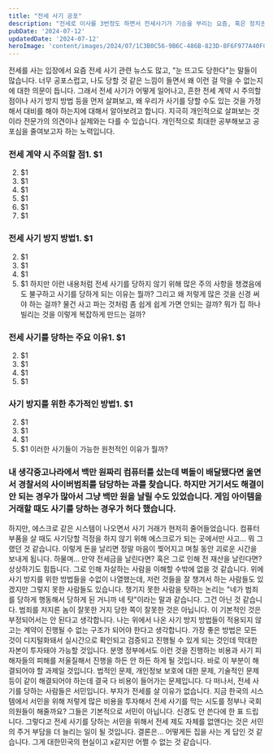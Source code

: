 ```yaml
---
title: "전세 사기 공포"
description: "전세로 이사를 3번정도 하면서 전세사기가 기승을 부리는 요즘, 혹은 정치권에서도 전세사기에 대해서 대책을 강구해야하지 않냐는 목소리가 나오는 상황에서 왜 전세사기가 이렇게 쉽게 가능한건지에 대해서 개인적으로 생각해봤습니다."
pubDate: '2024-07-12'
updatedDate: '2024-07-12'
heroImage: 'content/images/2024/07/1C3B0C56-9B6C-486B-823D-8F6F977A40FC-1.jpg'
---
```


전세를 사는 입장에서 요즘 전세 사기 관련 뉴스도 많고, "눈 뜨고도 당한다"는 말들이 많습니다. 너무 공포스럽고, 나도 당할 것 같은 느낌이 들면서 왜 이런 걸 막을 수 없는지에 대한 의문이 듭니다. 그래서 전세 사기가 어떻게 일어나고, 흔한 전세 계약 시 주의할 점이나 사기 방지 방법 등을 먼저 살펴보고, 왜 우리가 사기를 당할 수도 있는 것을 가정해서 대비를 해야 하는지에 대해서 알아보려고 합니다. 지극히 개인적으로 살펴보는 것이라 전문가의 의견이나 실제와는 다를 수 있습니다. 개인적으로 최대한 공부해보고 공포심을 줄여보고자 하는 노력입니다.
### 전세 계약 시 주의할 점1. $1
2. $1
3. $1
4. $1
5. $1
6. $1
7. $1
### 전세 사기 방지 방법1. $1
2. $1
3. $1
4. $1
5. $1
하지만 이런 내용처럼 전세 사기를 당하지 않기 위해 많은 주의 사항을 챙겼음에도 불구하고 사기를 당하게 되는 이유는 뭘까? 그리고 왜 저렇게 많은 것을 신경 써야 하는 걸까? 물건 사고 파는 것처럼 좀 쉽게 쉽게 가면 안되는 걸까? 뭐가 집 하나 빌리는 것을 이렇게 복잡하게 만드는 걸까?
### 전세 사기를 당하는 주요 이유1. $1
2. $1
3. $1
4. $1
5. $1
### 사기 방지를 위한 추가적인 방법1. $1
2. $1
3. $1
4. $1
5. $1
이러한 사기들이 가능한 원천적인 이유가 뭘까?
### 내 생각중고나라에서 백만 원짜리 컴퓨터를 샀는데 벽돌이 배달됐다면 울면서 경찰서의 사이버범죄를 담당하는 과를 찾습니다. 하지만 거기서도 해결이 안 되는 경우가 많아서 그냥 백만 원을 날릴 수도 있었습니다. 게임 아이템을 거래할 때도 사기를 당하는 경우가 허다 했습니다.
하지만, 에스크로 같은 시스템이 나오면서 사기 거래가 현저히 줄어들었습니다. 컴퓨터 부품을 살 때도 사기당할 걱정을 하지 않기 위해 에스크로가 되는 곳에서만 사고… 뭐 그랬던 것 같습니다.
이렇게 돈을 날리면 정말 마음이 찢어지고 며칠 동안 괴로운 시간을 보내게 됩니다. 하물며… 만약 전세금을 날린다면? 혹은 그로 인해 전 재산을 날린다면? 상상하기도 힘듭니다. 그로 인해 자살하는 사람을 이해할 수밖에 없을 것 같습니다.
위에 사기 방지를 위한 방법들을 수없이 나열했는데, 저런 것들을 잘 챙겨서 하는 사람들도 있겠지만 그렇지 못한 사람들도 있습니다. 챙기지 못한 사람을 탓하는 논리는 "네가 범죄를 당하게 행동해서 당하게 된 거니까 네 탓"이라는 말과 같습니다. 그건 아닌 것 같습니다. 범죄를 저지른 놈이 잘못한 거지 당한 쪽이 잘못한 것은 아닙니다. 이 기본적인 것은 부정되어서는 안 된다고 생각합니다.
나는 위에서 나온 사기 방지 방법들이 적용되지 않고는 계약이 진행될 수 없는 구조가 되어야 한다고 생각합니다. 가장 좋은 방법은 모든 것이 디지털화돼서 실시간으로 확인되고 검증되고 진행될 수 있게 되는 것인데 막대한 자본이 투자돼야 가능할 것입니다. 분명 정부에서도 이런 것을 진행하는 비용과 사기 피해자들의 피해를 저울질해서 진행을 하든 안 하든 하게 될 것입니다. 바로 이 부분이 해결되어야 할 과제일 것입니다.
법적인 문제, 개인정보 보호에 대한 문제, 기술적인 문제 등이 같이 해결되어야 하는데 결국 다 비용이 들어가는 문제입니다.
다 떠나서, 전세 사기를 당하는 사람들은 서민입니다. 부자가 전세를 살 이유가 없습니다. 지금 한국의 시스템에서 서민을 위해 저렇게 많은 비용을 투자해서 전세 사기를 막는 시도를 정부나 국회의원들이 해줄까요? 그들은 기본적으로 서민이 아닙니다. 신경도 안 쓴다에 한 표 드립니다. 그렇다고 전세 사기를 당하는 서민을 위해서 전세 제도 자체를 없앤다는 것은 서민의 주거 부담을 더 늘리는 일이 될 것입니다.
결론은… 어떻게든 집을 사는 게 답인 것 같습니다. 그게 대한민국의 현실이고 x같지만 어쩔 수 없는 것 같습니다.